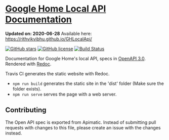 # [Google Home Local API Documentation](https://rithvikvibhu.github.io/GHLocalApi/)

**Updated on: 2020-06-28**
Available here: https://rithvikvibhu.github.io/GHLocalApi/

[![GitHub stars](https://img.shields.io/github/stars/rithvikvibhu/GHLocalApi)](https://github.com/rithvikvibhu/GHLocalApi/stargazers) [![GitHub license](https://img.shields.io/github/license/rithvikvibhu/GHLocalApi)](https://github.com/rithvikvibhu/GHLocalApi/blob/master/LICENSE.md) [![Build Status](https://travis-ci.org/rithvikvibhu/GHLocalApi.svg?branch=master)](https://travis-ci.org/rithvikvibhu/GHLocalApi)

Documentation for Google Home's local API, specs in [OpenAPI 3.0](https://swagger.io/specification/). Rendered with [Redoc](https://github.com/Redocly/redoc).

Travis CI generates the static website with Redoc.

- `npm run build` generates the static site in the 'dist' folder (Make sure the folder exists).
- `npm run serve` serves the page with a web server.

## Contributing
The Open API spec is exported from Apimatic. Instead of submitting pull requests with changes to this file, please create an issue with the changes instead.
